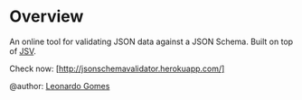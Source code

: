 # Overview
An online tool for validating JSON data against a JSON Schema. Built on top of [JSV](https://github.com/garycourt/JSV).

Check now: [http://jsonschemavalidator.herokuapp.com/]

@author: [Leonardo Gomes](http://leogomes.github.com)


